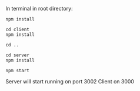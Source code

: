 
In terminal in root directory:
	
	npm install
	
	cd client
	npm install
	
	cd ..
	
	cd server
	npm install
	
	npm start

Server will start running on port 3002
Client on 3000

